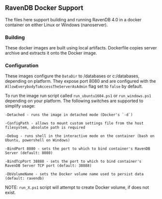 ## RavenDB Docker Support

The files here support building and running RavenDB 4.0 in a docker container on either Linux or Windows (nanoserver).

### Building

These docker images are built using local artifacts. Dockerfile copies server archive and extracts it onto the Docker image.

### Configuration

These images configure the `DataDir` to /databases or c:/databases, depending on platform. They expose port 8080 and are configured with the `AllowEverybodyToAccessTheServerAsAdmin` flag set to `false` by default.

To run the image run script called `run_ubuntu1604.ps1` or `run_windows.ps1` depending on your platform. The following switches are supported to simplify usage:

    -Detached - runs the image in detached mode (Docker's `-d`)

    -ConfigPath - allows to mount custom settings file from the host filesystem, absolute path is required

    -Debug - runs shell in the interactive mode on the container (bash on Ubuntu, powershell on Windows)

    -BindPort 8080 - sets the port to which to bind container's RavenDB Server (default: 8080)

    -BindTcpPort 38888 - sets the port to which to bind container's RavenDB Server TCP port (default: 38888)

    -DbVolumeName - sets the Docker volume name used to persist data (default: ravendb)

NOTE: `run_X.ps1` script will attempt to create Docker volume, if does not exist.
